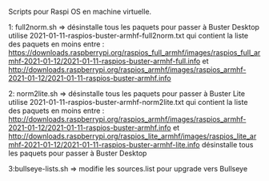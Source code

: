 Scripts pour Raspi OS en machine virtuelle.

1: full2norm.sh => désinstalle tous les paquets pour passer à Buster Desktop
utilise 2021-01-11-raspios-buster-armhf-full2norm.txt qui contient la liste des paquets en moins entre :
https://downloads.raspberrypi.org/raspios_full_armhf/images/raspios_full_armhf-2021-01-12/2021-01-11-raspios-buster-armhf-full.info
et
http://downloads.raspberrypi.org/raspios_armhf/images/raspios_armhf-2021-01-12/2021-01-11-raspios-buster-armhf.info

2: norm2lite.sh => désinstalle tous les paquets pour passer à Buster Lite
utilise 2021-01-11-raspios-buster-armhf-norm2lite.txt qui contient la liste des paquets en moins entre :
http://downloads.raspberrypi.org/raspios_armhf/images/raspios_armhf-2021-01-12/2021-01-11-raspios-buster-armhf.info
et
http://downloads.raspberrypi.org/raspios_lite_armhf/images/raspios_lite_armhf-2021-01-12/2021-01-11-raspios-buster-armhf-lite.info
désinstalle tous les paquets pour passer à Buster Desktop

3:bullseye-lists.sh => modifie les sources.list pour upgrade vers Bullseye
